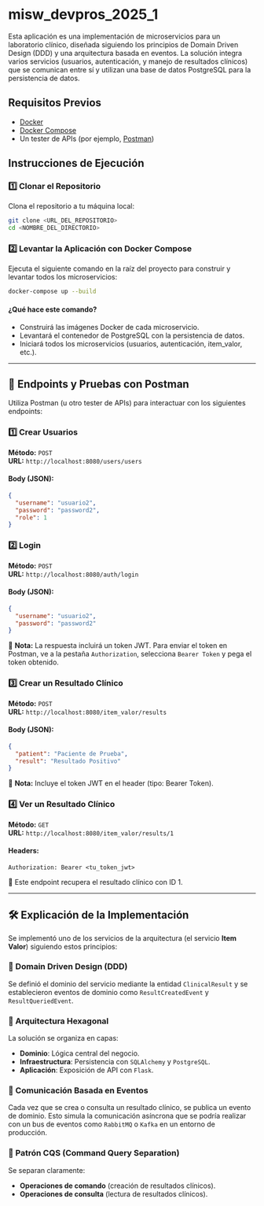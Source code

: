 # misw_devpros_2025_1

Esta aplicación es una implementación de microservicios para un laboratorio clínico, diseñada siguiendo los principios de Domain Driven Design (DDD) y una arquitectura basada en eventos. La solución integra varios servicios (usuarios, autenticación, y manejo de resultados clínicos) que se comunican entre sí y utilizan una base de datos PostgreSQL para la persistencia de datos.

## Requisitos Previos

- [Docker](https://docs.docker.com/get-docker/)
- [Docker Compose](https://docs.docker.com/compose/install/)
- Un tester de APIs (por ejemplo, [Postman](https://www.postman.com/))

## Instrucciones de Ejecución

### 1️⃣ Clonar el Repositorio
Clona el repositorio a tu máquina local:

```bash
git clone <URL_DEL_REPOSITORIO>
cd <NOMBRE_DEL_DIRECTORIO>
```

### 2️⃣ Levantar la Aplicación con Docker Compose

Ejecuta el siguiente comando en la raíz del proyecto para construir y levantar todos los microservicios:

```bash
docker-compose up --build
```

#### ¿Qué hace este comando?
- Construirá las imágenes Docker de cada microservicio.
- Levantará el contenedor de PostgreSQL con la persistencia de datos.
- Iniciará todos los microservicios (usuarios, autenticación, item_valor, etc.).

---

## 📡 Endpoints y Pruebas con Postman

Utiliza Postman (u otro tester de APIs) para interactuar con los siguientes endpoints:

### 1️⃣ Crear Usuarios

**Método:** `POST`  
**URL:** `http://localhost:8080/users/users`

#### Body (JSON):
```json
{
  "username": "usuario2",
  "password": "password2",
  "role": 1
}
```

### 2️⃣ Login

**Método:** `POST`  
**URL:** `http://localhost:8080/auth/login`

#### Body (JSON):
```json
{
  "username": "usuario2",
  "password": "password2"
}
```

📝 **Nota:** La respuesta incluirá un token JWT. Para enviar el token en Postman, ve a la pestaña `Authorization`, selecciona `Bearer Token` y pega el token obtenido.

### 3️⃣ Crear un Resultado Clínico

**Método:** `POST`  
**URL:** `http://localhost:8080/item_valor/results`

#### Body (JSON):
```json
{
  "patient": "Paciente de Prueba",
  "result": "Resultado Positivo"
}
```

🔹 **Nota:** Incluye el token JWT en el header (tipo: Bearer Token).

### 4️⃣ Ver un Resultado Clínico

**Método:** `GET`  
**URL:** `http://localhost:8080/item_valor/results/1`

#### Headers:
```plaintext
Authorization: Bearer <tu_token_jwt>
```
📌 Este endpoint recupera el resultado clínico con ID 1.

---

## 🛠 Explicación de la Implementación

Se implementó uno de los servicios de la arquitectura (el servicio **Item Valor**) siguiendo estos principios:

### 📌 Domain Driven Design (DDD)

Se definió el dominio del servicio mediante la entidad `ClinicalResult` y se establecieron eventos de dominio como `ResultCreatedEvent` y `ResultQueriedEvent`.

### 📌 Arquitectura Hexagonal

La solución se organiza en capas:

- **Dominio**: Lógica central del negocio.
- **Infraestructura**: Persistencia con `SQLAlchemy` y `PostgreSQL`.
- **Aplicación**: Exposición de API con `Flask`.

### 📌 Comunicación Basada en Eventos

Cada vez que se crea o consulta un resultado clínico, se publica un evento de dominio. Esto simula la comunicación asíncrona que se podría realizar con un bus de eventos como `RabbitMQ` o `Kafka` en un entorno de producción.

### 📌 Patrón CQS (Command Query Separation)

Se separan claramente:

- **Operaciones de comando** (creación de resultados clínicos).
- **Operaciones de consulta** (lectura de resultados clínicos).

